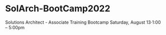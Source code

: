 # SolArch-BootCamp2022
Solutions Architect - Associate Training Bootcamp Saturday, August 13⋅1:00 – 5:00pm
